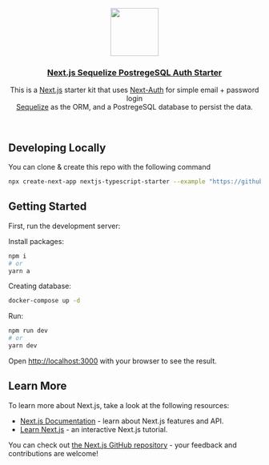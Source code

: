 <p align="center">
  <a href="https://nextjs-mysql-auth.vercel.app/">
    <img src="/public/logo.png" height="96">
    <h3 align="center">Next.js Sequelize PostregeSQL Auth Starter</h3>
  </a>
</p>

<p align="center">
This is a <a href="https://nextjs.org/">Next.js</a> starter kit that uses <a href="https://next-auth.js.org/">Next-Auth</a> for simple email + password login<br/>
<a href="https://sequelize.org/">Sequelize</a> as the ORM, and a PostregeSQL database to persist the data.</p>

<br/>

## Developing Locally

You can clone & create this repo with the following command

```bash
npx create-next-app nextjs-typescript-starter --example "https://github.com/MarcusviniciusLsantos/nextjs-postgresql-auth-starter"
```

## Getting Started

First, run the development server:

Install packages:
```bash
npm i
# or
yarn a
```

Creating database:
```bash
docker-compose up -d
```

Run:
```bash
npm run dev
# or
yarn dev
```

Open [http://localhost:3000](http://localhost:3000) with your browser to see the result.

## Learn More

To learn more about Next.js, take a look at the following resources:

- [Next.js Documentation](https://nextjs.org/docs) - learn about Next.js features and API.
- [Learn Next.js](https://nextjs.org/learn) - an interactive Next.js tutorial.

You can check out [the Next.js GitHub repository](https://github.com/vercel/next.js/) - your feedback and contributions are welcome!
